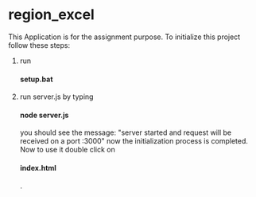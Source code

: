 # region_excel
This Application is for the assignment purpose.
To initialize this project follow these steps:
1. run <h4><b>setup.bat</b></h4>
2. run server.js by typing <h4><b>node server.js</b></h4> you should see the message: "server started and request will be received on a port :3000"
now the initialization process is completed. Now to use it double click on <b><h4>index.html</h4></b>.
